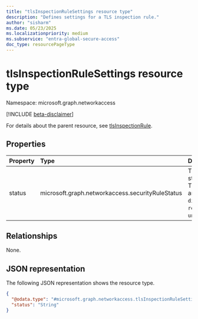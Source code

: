 ```yaml
---
title: "tlsInspectionRuleSettings resource type"
description: "Defines settings for a TLS inspection rule."
author: "sisharm"
ms.date: 05/23/2025
ms.localizationpriority: medium
ms.subservice: "entra-global-secure-access"
doc_type: resourcePageType
---
```


# tlsInspectionRuleSettings resource type

Namespace: microsoft.graph.networkaccess

[!INCLUDE [beta-disclaimer](../../includes/beta-disclaimer.md)]

For details about the parent resource, see [tlsInspectionRule](../resources/networkaccess-tlsinspectionrule.md).

## Properties
|Property|Type|Description|
|:---|:---|:---|
|status|microsoft.graph.networkaccess.securityRuleStatus|The enforcement status of the rule. The possible values are: `enabled`, `disabled`, `reportOnly`, `unknownFutureValue`.|

## Relationships
None.

## JSON representation
The following JSON representation shows the resource type.
<!-- {
  "blockType": "resource",
  "@odata.type": "microsoft.graph.networkaccess.tlsInspectionRuleSettings"
}
-->
``` json
{
  "@odata.type": "#microsoft.graph.networkaccess.tlsInspectionRuleSettings",
  "status": "String"
}
```
